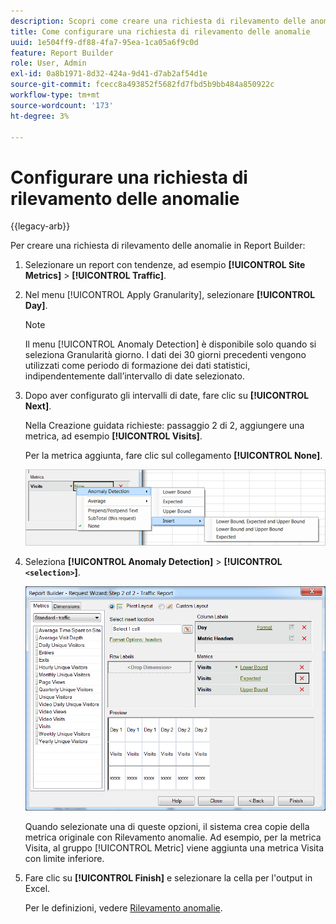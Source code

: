 ```yaml
---
description: Scopri come creare una richiesta di rilevamento delle anomalie in Report Builder.
title: Come configurare una richiesta di rilevamento delle anomalie
uuid: 1e504ff9-df88-4fa7-95ea-1ca05a6f9c0d
feature: Report Builder
role: User, Admin
exl-id: 0a8b1971-8d32-424a-9d41-d7ab2af54d1e
source-git-commit: fcecc8a493852f5682fd7fbd5b9bb484a850922c
workflow-type: tm+mt
source-wordcount: '173'
ht-degree: 3%

---
```


# Configurare una richiesta di rilevamento delle anomalie

{{legacy-arb}}

Per creare una richiesta di rilevamento delle anomalie in Report Builder:

1. Selezionare un report con tendenze, ad esempio **[!UICONTROL Site Metrics]** > **[!UICONTROL Traffic]**.
1. Nel menu [!UICONTROL Apply Granularity], selezionare **[!UICONTROL Day]**.

   >[!NOTE]
   >
   >Il menu [!UICONTROL Anomaly Detection] è disponibile solo quando si seleziona Granularità giorno. I dati dei 30 giorni precedenti vengono utilizzati come periodo di formazione dei dati statistici, indipendentemente dall’intervallo di date selezionato.

1. Dopo aver configurato gli intervalli di date, fare clic su **[!UICONTROL Next]**.

   Nella Creazione guidata richieste: passaggio 2 di 2, aggiungere una metrica, ad esempio **[!UICONTROL Visits]**.

   Per la metrica aggiunta, fare clic sul collegamento **[!UICONTROL None]**.

   ![Schermata che mostra il rilevamento delle anomalie, quindi Inserisci e inserisci le opzioni per Limite inferiore e superiore e previsto.](assets/anomaly_select.png)

1. Seleziona **[!UICONTROL Anomaly Detection]** > **[!UICONTROL `<selection>`]**.

   ![Schermata che mostra il passaggio 2 della Creazione guidata richieste - Rapporto traffico.](assets/anomaly_visit.png)

   Quando selezionate una di queste opzioni, il sistema crea copie della metrica originale con Rilevamento anomalie. Ad esempio, per la metrica Visita, al gruppo [!UICONTROL Metric] viene aggiunta una metrica Visita con limite inferiore.
1. Fare clic su **[!UICONTROL Finish]** e selezionare la cella per l&#39;output in Excel.

   Per le definizioni, vedere [Rilevamento anomalie](/help/analyze/analysis-workspace/c-anomaly-detection/anomaly-detection.md).
